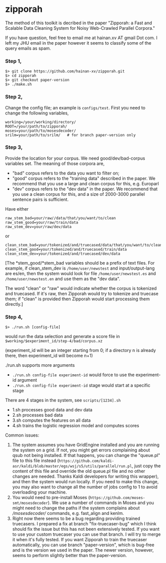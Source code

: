 # zipporah

The method of this toolkit is decribed in the paper "Zipporah: a Fast and Scalable Data Cleaning System
for Noisy Web-Crawled Parallel Corpora."

If you have question, feel free to email me at hainan.xv AT gmail Dot com. I left my JHU email in the paper however it seems to classify some of the query emails as spam. 

### Step 1,
```
$> git clone https://github.com/hainan-xv/zipporah.git
$> cd zipporah
$> git checkout paper-version
$> ./make.sh
```

### Step 2,
Change the config file; an example is `configs/test`. First you need to change the following variables,
```
working=/your/working/directory/
ROOT=/your/path/to/zipporah/
moses=your/path/to/mosesdecoder/
srilm=your/path/to/srilm/   # for branch paper-version only
```

### Step 3,
Provide the location for your corpus. We need good/dev/bad-corpus variables set. The meaning of those corpora are,
- "bad" corpus refers to the data you want to filter on;
- "good" corpus refers to the "training data" described in the paper. We recommend that you use a large and clean corpus for this, e.g. Europarl
- "dev" corpus refers to the "dev data" in the paper. We recommend that you use a clean corpus for this, and a size of 2000-3000 parallel sentence pairs is sufficient.

Have either

```
raw_stem_bad=your/raw//data/that/you/want/to/clean
raw_stem_good=your/raw/train/data
raw_stem_dev=your/raw/dev/data
```
or
```
clean_stem_bad=your/tokenized/and/truecased/data/that/you/want/to/clean
clean_stem_good=your/tokenized/and/truecased/train/data
clean_stem_dev=your/tokenized/and/truecased/dev/data
```

[The *stem_good/*stem_bad variables should be a prefix of text files. For example, if clean_stem_dev is `/home/user/newstest` and input/output-lang are es/en, then the system would look for file `/home/user/newstest.es` and `/home/user/newstest.en` and use them as the "dev data".

The word "clean" or "raw" would indicate whether the corpus is tokenized and truecased. If it's raw, then Zipporah would try to tokenize and truecase them; if "clean" is provided then Zipporah would start processing them directly.]

### Step 4, 
```
$> ./run.sh [config-file]
```

would run the data selection and generate a score file in
`$working/$experiment_id/step-4/bad/corpus.xz`

(experiment_id will be an integer starting from 0; if a directory n is already
there, then experiment_id will become n+1)

./run.sh supports more arguments 
- `./run.sh config-file experiment-id` would force to use the experiment-id argument
- `./run.sh config-file experiment-id` stage would start at a specific stage

There are 4 stages in the system, see `scripts/[1234].sh`
- 1.sh processes good data and dev data
- 2.sh processes bad data
- 3.sh computes the features on all data
- 4.sh trains the logistic regression model and computes scores

Common issues:

1. The system assumes you have GridEngine installed and you are running the system on a grid. If not, you might get errors complaining about qsub not being installed. If that happens, you can change the "queue.pl" file to this file instead (`https://github.com/kaldi-asr/kaldi/blob/master/egs/wsj/s5/utils/parallel/run.pl`, just copy the content of this file and override the old queue.pl file and no other changes are needed. Thanks Kaldi developers for writing this wrapper), and then the system would run locally. If you need to make this change, you may also want to change all the number of jobs config to 1 to avoid overloading your machine.
2. You would need to pre-install Moses (`https://github.com/moses-smt/mosesdecoder`). We use a number of commands in Moses and you might need to change the paths if the system complains about */mosesdecoder/* commands, e.g. fast_align and kenlm.
3. Right now there seems to be a bug regarding providing trained truecasers. I prepared a fix at branch "fix-truecaser-bug" which I think should fix the issue but this has not been extensively tested. If you want to use your custom truecaser you can use that branch. I will try to merge it when it's fully tested. If you want Zipporah to train the truecaser automatically, you can use branch "paper-version", which is bug-free and is the version we used in the paper. The newer version, however, seems to perform slightly better than the paper-version.

